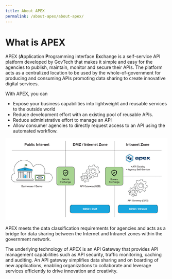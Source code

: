 ```yaml
---
title: About APEX
permalink: /about-apex/about-apex/
---
```


# What is APEX

APEX (**A**pplication **P**rogramming interface **Ex**change is a self-service API platform developed by GovTech that makes it simple and easy for the agencies to publish, maintain, monitor and secure their APIs. The platform acts as a centralized location to be used by the whole-of-government for producing and consuming APIs promoting data sharing to create innovative digital services.

With APEX, you can

* Expose your business capabilities into lightweight and reusable services to the outside world
* Reduce development effort with an existing pool of reusable APIs.
* Reduce administrative effort to manage an API
* Allow consumer agencies to directly request access to an API using the automated workflow.

![](/images/getting-started/diagram_apexDesign.png "APEX Design.")

APEX meets the data classification requirements for agencies and acts as a bridge for data sharing between the Internet and Intranet zones within the government network.

The underlying technology of APEX is an API Gateway that provides API management capabilities such as API security, traffic monitoring, caching and auditing. An API gateway simplifies data sharing and on boarding of new applications, enabling organizations to collaborate and leverage services efficiently to drive innovation and creativity.
